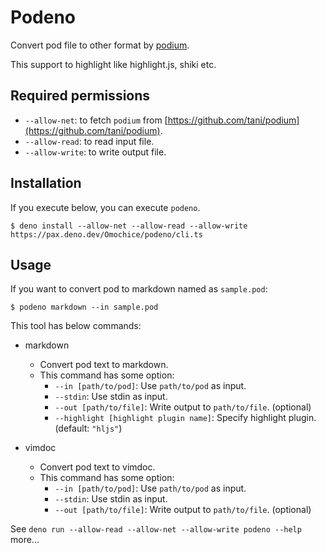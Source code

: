# Podeno

Convert pod file to other format by [podium](https://github.com/tani/podium).

This support to highlight like highlight.js, shiki etc.

## Required permissions

- `--allow-net`: to fetch `podium` from [https://github.com/tani/podium](https://github.com/tani/podium).
- `--allow-read`: to read input file.
- `--allow-write`: to write output file.

## Installation

If you execute below, you can execute `podeno`.

```shell
$ deno install --allow-net --allow-read --allow-write https://pax.deno.dev/Omochice/podeno/cli.ts
```

## Usage

If you want to convert pod to markdown named as `sample.pod`:

```shell
$ podeno markdown --in sample.pod
```

This tool has below commands:

- markdown
    - Convert pod text to markdown.
    - This command has some option:
        - `--in [path/to/pod]`: Use `path/to/pod` as input.
        - `--stdin`: Use stdin as input.
        - `--out [path/to/file]`: Write output to `path/to/file`. (optional)
        - `--highlight [highlight plugin name]`: Specify highlight plugin. (default: `"hljs"`)
    

- vimdoc
    - Convert pod text to vimdoc.
    - This command has some option:
        - `--in [path/to/pod]`: Use `path/to/pod` as input.
        - `--stdin`: Use stdin as input.
        - `--out [path/to/file]`: Write output to `path/to/file`. (optional)
    


See `deno run --allow-read --allow-net --allow-write podeno --help` more...

